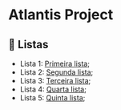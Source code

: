 # Atlantis Project

<h2> 📑 Listas  </h2>

 - Lista 1: [Primeira lista](https://github.com/LucasMedici/AtlantisProject/tree/lista_01); <br>
 - Lista 2: [Segunda lista](https://github.com/LucasMedici/AtlantisProject/tree/lista_02); <br> 
 - Lista 3: [Terceira lista](https://github.com/LucasMedici/AtlantisProject/tree/lista_03); <br> 
 - Lista 4: [Quarta lista](); <br> 
 - Lista 5: [Quinta lista](); <br> 
